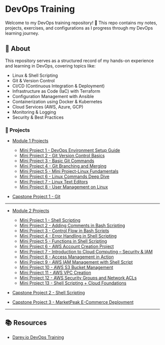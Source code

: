 # DevOps Training

Welcome to my DevOps training repository! 🚀 This repo contains my notes, projects, exercises, and configurations as I progress through my DevOps learning journey.

## 📌 About

This repository serves as a structured record of my hands-on experience and learning in DevOps, covering topics like:

- Linux & Shell Scripting
- Git & Version Control
- CI/CD (Continuous Integration & Deployment)
- Infrastructure as Code (IaC) with Terraform
- Configuration Management with Ansible
- Containerization using Docker & Kubernetes
- Cloud Services (AWS, Azure, GCP)
- Monitoring & Logging
- Security & Best Practices

### 🚀 Projects

- [Module 1 Projects](Module-1/)

  - [Mini Project 1 - DevOps Environment Setup Guide](Module-1/mini-project-1/README.md)
  - [Mini Project 2 - Git Version Control Basics](Module-1/mini-project-2/README.md)
  - [Mini Project 3 - Basic Git Commands](Module-1/mini-project-3/README.md)
  - [Mini Project 4 - Git Branching and Merging](Module-1/mini-project-4/README.md)
  - [Mini Project 5 - Mini Project-Linux Fundamentals](Module-1/mini-project-5/README.md)
  - [Mini Project 6 - Linux Commands Deep Dive](Module-1/mini-project-6/README.md)
  - [Mini Project 7 - Linux Text Editors](Module-1/mini-project-7/README.md)
  - [Mini Project 8 - User Management on Linux](Module-1/mini-project-8/README.md)

- [Capstone Project 1 - Git](Module-1/capstone-project-1/README.md)

---

- [Module 2 Projects](Module-2/)

  - [Mini Project 1 - Shell Scripting](Module-2/mini-project-01/README.md)
  - [Mini Project 2 - Adding Comments in Bash Scripting](Module-2/mini-project-02/README.md)
  - [Mini Project 3 - Control Flow in Bash Scripts](Module-2/mini-project-03/README.md)
  - [Mini Project 4 - Error Handling in Shell Scripting](Module-2/mini-project-04/README.md)
  - [Mini Project 5 - Functions in Shell Scripting](Module-2/mini-project-05/README.md)
  - [Mini Project 6 - AWS Account Creation Project](Module-2/mini-project-06/README.md)
  - [Mini Project 7 - Introduction to Cloud Computing – Security & IAM](Module-2/mini-project-07/README.md)
  - [Mini Project 8 - Access Management in Action](Module-2/mini-project-08/README.md)
  - [Mini Project 9 - AWS IAM Management with Shell Script](Module-2/mini-project-09/README.md)
  - [Mini Project 10 - AWS S3 Bucket Management](Module-2/mini-project-10/README.md)
  - [Mini Project 11 - AWS VPC Creation](Module-2/mini-project-11/README.md)
  - [Mini Project 12 - AWS Security Groups and Network ACLs](Module-2/mini-project-12/README.md)
  - [Mini Project 13 - Shell Scripting + Cloud Foundations](Module-2/mini-project-13/README.md)

- [Capstone Project 2 - Shell Scripting](Module-2/capstone-project-2/README.md)
- [Capstone Project 3 - MarketPeak E-Commerce Deployment](Module-2/capstone-project-3/README.md)

---

## 📚 Resources

- [Darey.io DevOps Training](https://3mtt.academy.darey.io/)
